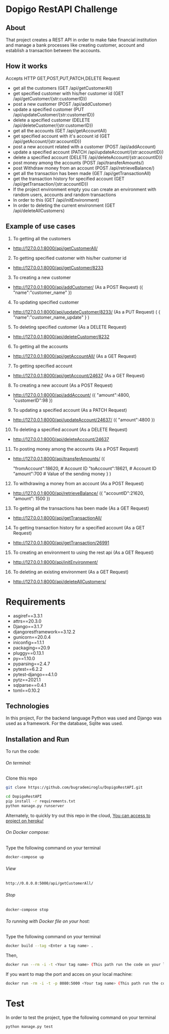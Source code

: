 # Dopigo RestAPI Challenge
## About
That project creates a REST API in order to make fake financial institution and manage a bank processes like creating customer, account and establish a transaction between the accounts.

## How it works
Accepts HTTP GET,POST,PUT,PATCH,DELETE Request
* get all the customers (GET /api/getCustomerAll)
* get specified customer with his/her customer id (GET /api/getCustomer/{str:customerID})
* post a new customer (POST /api/addCustomer)
* update a specified customer (PUT /api/updateCustomer/{str:customerID})
* delete a specified customer (DELETE /api/deleteCustomer/{str:customerID})
* get all the accounts (GET /api/getAccountAll)
* get specified account with it's account id (GET /api/getAccount/{str:accountID})
* post a new account related with a customer (POST /api/addAccount)
* update a specified account (PATCH /api/updateAccount/{str:accountID})
* delete a specified account (DELETE /api/deleteAccount/{str:accountID})
* post money among the accounts (POST /api/transferAmounts/)
* post Withdraw money from an account (POST /api/retrieveBalance/)
* get all the transaction has been made (GET /api/getTransactionAll)
* get the transaction history for specified account (GET /api/getTransaction/{str:accountID})
* If the project environment empty you can create an environment with random users, accounts and random transactions
* In order to this (GET /api/initEnvironment)
* In order to deleting the current environment (GET /api/deleteAllCustomers)

## Example of use cases
1. To getting all the customers
* http://127.0.0.1:8000/api/getCustomerAll/
2. To getting specified customer with his/her customer id
* http://127.0.0.1:8000/api/getCustomer/8233
3. To creating a new customer
* http://127.0.0.1:8000/api/addCustomer/ (As a POST Request) ({
    "name":"customer_name"
})
4. To updating specified customer
* http://127.0.0.1:8000/api/updateCustomer/8233/ (As a PUT Request) (
{
    "name":"customer_name_update"
}
)
5. To deleting specified customer (As a DELETE Request)
* http://127.0.0.1:8000/api/deleteCustomer/8232
6. To getting all the accounts
* http://127.0.0.1:8000/api/getAccountAll/ (As a GET Request)
7. To getting specified account
* http://127.0.0.1:8000/api/getAccount/24637 (As a GET Request)
8. To creating a new account (As a POST Request)
* http://127.0.0.1:8000/api/addAccount/
({
    "amount":4800,
    "customerID":98
})
9. To updating a specified account (As a PATCH Request)
* http://127.0.0.1:8000/api/updateAccount/24637/
({
    "amount":4800
})
10. To deleting a specified account (As a DELETE Request)
* http://127.0.0.1:8000/api/deleteAccount/24637
11. To posting money among the accounts (As a POST Request)
* http://127.0.0.1:8000/api/transferAmounts/
({

    "fromAccount":18620, # Account ID
    "toAccount":18621, # Account ID
    "amount":700 # Value of the sending money
}
)
12. To withdrawing a money from an account (As a POST Request)
* http://127.0.0.1:8000/api/retrieveBalance/
({
    "accountID":21620, 
    "amount": 1500
})
13. To getting all the transactions has been made (As a GET Request)
* http://127.0.0.1:8000/api/getTransactionAll/
14. To getting transaction history for a specified account (As a GET Request)
* http://127.0.0.1:8000/api/getTransaction/26991
15. To creating an environment to using the rest api (As a GET Request)
* http://127.0.0.1:8000/api/initEnvironment/
16. To deleting an existing environment (As a GET Request)
* http://127.0.0.1:8000/api/deleteAllCustomers/

# Requirements
* asgiref==3.3.1
* attrs==20.3.0
* Django==3.1.7
* djangorestframework==3.12.2
* gunicorn==20.0.4
* iniconfig==1.1.1
* packaging==20.9
* pluggy==0.13.1
* py==1.10.0
* pyparsing==2.4.7
* pytest==6.2.2
* pytest-django==4.1.0
* pytz==2021.1
* sqlparse==0.4.1
* toml==0.10.2
## Technologies
In this project, For the backend language Python was used and Django was used as a framework.
For the database, Sqlite was used.
## Installation and Run
To run the code:

###### On terminal:

Clone this repo
 ```bash
git clone https://github.com/bugrademiroglu/DopigoRestAPI.git
```

 ```bash
cd DopigoRestAPI
pip install -r requirements.txt
python manage.py runserver
```

Alternately, to quickly try out this repo in the cloud, [You can access to project on heroku!](https://dopigorestchallenge.herokuapp.com/api/getCustomerAll)
###### On Docker compose: 
Type the following command on your terminal
```bash
docker-compose up
```
###### View
```bash
http://0.0.0.0:5000/api/getCustomerAll/
```
###### Stop
```bash
docker-compose stop
```
###### To running with Docker file on your host: 
Type the following command on your terminal
```bash
docker build --tag <Enter a tag name> .
```
Then,
```bash
docker run --rm -i -t <Your tag name> (This path run the code on your local)
```
If you want to map the port and acces on your local machine:
```bash
docker run -rm -i -t -p 8080:5000 <Your tag name> (This path run the code on your local)
```
# Test
In order to test the project, type the following command on your terminal
```bash
python manage.py test
```
